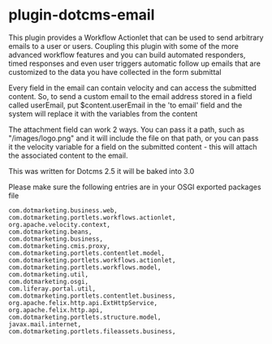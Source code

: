 plugin-dotcms-email 
=====================

This plugin provides a Workflow Actionlet that can be used to send arbitrary emails to a user or users.  Coupling this plugin with some of the more advanced workflow features and you can build automated responders, timed responses and even user triggers automatic follow up emails that are customized to the data you have collected in the form submittal

Every field in the email can contain velocity and can access the submitted content.  So, to send a custom email to the email address stored in a field called userEmail, put $content.userEmail in the 'to email' field and the system will replace it with the variables from the content  

The attachment field can work 2 ways.  You can pass it a path, such as "/images/logo.png" and it will include the file on that path, or you can pass it the velocity variable for a field on the submitted content - this will attach the associated content to the email.

This was written for Dotcms 2.5 it will be baked into 3.0

Please make sure the following entries are in your OSGI exported packages file

```
com.dotmarketing.business.web,
com.dotmarketing.portlets.workflows.actionlet,
org.apache.velocity.context,
com.dotmarketing.beans,
com.dotmarketing.business,
com.dotmarketing.cmis.proxy,
com.dotmarketing.portlets.contentlet.model,
com.dotmarketing.portlets.workflows.actionlet,
com.dotmarketing.portlets.workflows.model,
com.dotmarketing.util,
com.dotmarketing.osgi,
com.liferay.portal.util,
com.dotmarketing.portlets.contentlet.business,
org.apache.felix.http.api.ExtHttpService,
org.apache.felix.http.api,
com.dotmarketing.portlets.structure.model,
javax.mail.internet,
com.dotmarketing.portlets.fileassets.business,

```
